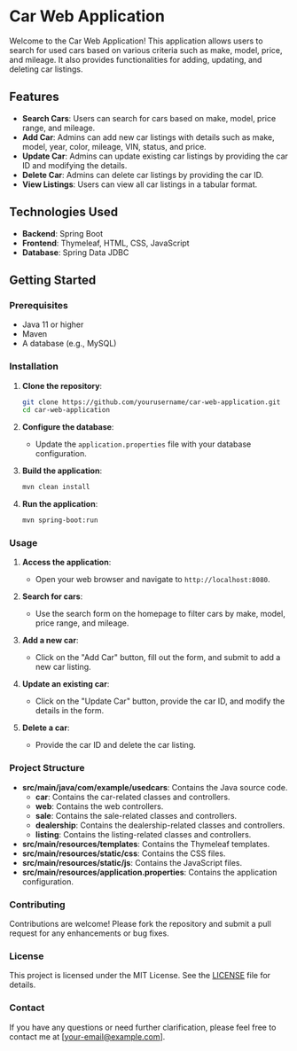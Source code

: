 # Car Web Application

Welcome to the Car Web Application! This application allows users to search for used cars based on various criteria such as make, model, price, and mileage. It also provides functionalities for adding, updating, and deleting car listings.

## Features

- **Search Cars**: Users can search for cars based on make, model, price range, and mileage.
- **Add Car**: Admins can add new car listings with details such as make, model, year, color, mileage, VIN, status, and price.
- **Update Car**: Admins can update existing car listings by providing the car ID and modifying the details.
- **Delete Car**: Admins can delete car listings by providing the car ID.
- **View Listings**: Users can view all car listings in a tabular format.

## Technologies Used

- **Backend**: Spring Boot
- **Frontend**: Thymeleaf, HTML, CSS, JavaScript
- **Database**: Spring Data JDBC

## Getting Started

### Prerequisites

- Java 11 or higher
- Maven
- A database (e.g., MySQL)

### Installation

1. **Clone the repository**:
    ```bash
    git clone https://github.com/yourusername/car-web-application.git
    cd car-web-application
    ```

2. **Configure the database**:
    - Update the `application.properties` file with your database configuration.

3. **Build the application**:
    ```bash
    mvn clean install
    ```

4. **Run the application**:
    ```bash
    mvn spring-boot:run
    ```

### Usage

1. **Access the application**:
    - Open your web browser and navigate to `http://localhost:8080`.

2. **Search for cars**:
    - Use the search form on the homepage to filter cars by make, model, price range, and mileage.

3. **Add a new car**:
    - Click on the "Add Car" button, fill out the form, and submit to add a new car listing.

4. **Update an existing car**:
    - Click on the "Update Car" button, provide the car ID, and modify the details in the form.

5. **Delete a car**:
    - Provide the car ID and delete the car listing.

### Project Structure

- **src/main/java/com/example/usedcars**: Contains the Java source code.
    - **car**: Contains the car-related classes and controllers.
    - **web**: Contains the web controllers.
    - **sale**: Contains the sale-related classes and controllers.
    - **dealership**: Contains the dealership-related classes and controllers.
    - **listing**: Contains the listing-related classes and controllers.
- **src/main/resources/templates**: Contains the Thymeleaf templates.
- **src/main/resources/static/css**: Contains the CSS files.
- **src/main/resources/static/js**: Contains the JavaScript files.
- **src/main/resources/application.properties**: Contains the application configuration.

### Contributing

Contributions are welcome! Please fork the repository and submit a pull request for any enhancements or bug fixes.

### License

This project is licensed under the MIT License. See the [LICENSE](LICENSE) file for details.

### Contact

If you have any questions or need further clarification, please feel free to contact me at [your-email@example.com].

